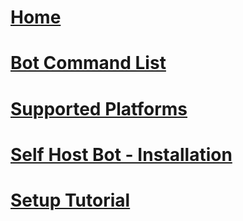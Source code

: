 # [Home](https://github.com/dawgeth/couchbot/wiki)  
# [Bot Command List](https://github.com/dawgeth/CouchBot/wiki/Bot-Command-List)  
# [Supported Platforms](https://github.com/dawgeth/CouchBot/wiki/Platforms-Supported)  
# [Self Host Bot - Installation](https://github.com/dawgeth/CouchBot/wiki/Self-Host-Bot-Installation)  
# [Setup Tutorial](https://github.com/dawgeth/CouchBot/wiki/Setup-Tutorial)  
